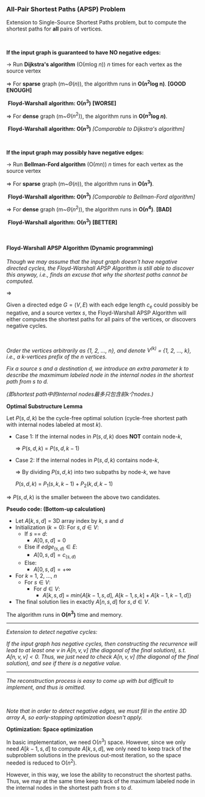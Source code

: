 ### All-Pair Shortest Paths (APSP) Problem

Extension to Single-Source Shortest Paths problem, but to compute the shortest paths for **all** pairs of vertices.

<br>

**If the input graph is guaranteed to have NO negative edges:**

-> Run **Dijkstra's algorithm** (O($m$log $n$)) $n$ times for each vertex as the source vertex

=> For **sparse** graph (m~$\Theta(n)$), the algorithm runs in **O($n^2$log n)**.   **[GOOD ENOUGH]**

​	**Floyd-Warshall algorithm: O($n^3$)**   **[WORSE]**

=> For **dense** graph (m~$\Theta(n^2)$), the algorithm runs in **O($n^3$log $n$)**.

​	**Floyd-Warshall algorithm: O($n^3$)**   *[Comparable to Dijkstra's algorithm]*

<br>

**If the input graph may possibly have negative edges:**

-> Run **Bellman-Ford algorithm** (O($m$$n$)) $n$ times for each vertex as the source vertex

=> For **sparse** graph (m~$\Theta(n)$), the algorithm runs in **O($n^3$)**.

​	**Floyd-Warshall algorithm: O($n^3$)**   *[Comparable to Bellman-Ford algorithm]*

=> For **dense** graph (m~$\Theta(n^2)$), the algorithm runs in **O($n^4$)**.   **[BAD]**

​	**Floyd-Warshall algorithm: O($n^3$)**   **[BETTER]**

<br>

#### Floyd-Warshall APSP Algorithm (Dynamic programming)

*Though we may assume that the input graph doesn't have negative directed cycles, the Floyd-Warshall APSP Algorithm is still able to discover this anyway, i.e., finds an excuse that why the shortest paths cannot be computed.*

=>

Given a directed edge $G=(V,E)$ with each edge length $c_e$ could possibly be negative, and a source vertex $s$, the Floyd-Warshall APSP Algorithm will either computes the shortest paths for all pairs of the vertices, or discovers negative cycles.

<br>

*Order the vertices arbitrarily as {1, 2, …, $n$}, and denote $V^{(k)}$ = {1, 2, …, $k$}, i.e., a $k$-vertices prefix of the $n$ vertices.*

*Fix a source $s$ and a destination $d$, we introduce an extra parameter $k$ to describe the maxmimum labeled node in the internal nodes in the shortest path from $s$ to $d$.*

*(即shortest path中的internal nodes最多只包含前k个nodes.)*

**Optimal Substructure Lemma**

Let $P(s, d, k)$ be the cycle-free optimal solution (cycle-free shortest path with internal nodes labeled at most $k$).

* Case 1: If the internal nodes in $P(s, d, k)$ does **NOT** contain node-$k$,

  => $P(s, d, k) \ = \ P(s, d, k-1)$

* Case 2: If the internal nodes in $P(s, d, k)$ contains node-$k$,

  => By dividing $P(s, d, k)$ into two subpaths by node-$k$, we have

  $P(s, d, k) \ = \ P_1(s, k, k-1) + P_2(k, d, k-1)$

=> $P(s, d, k)$ is the smaller between the above two candidates.

**Pseudo code: (Bottom-up calculation)**

* Let $A[k, s, d]$ = 3D array index by $k$, $s$ and $d$
* Initialization ($k = 0$): For $s, d \in V$:
  * If $s$ == $d$:
    * $A[0, s, d] = 0$
  * Else if $edge_{(s, d)} \in E$:
    * $A[0, s, d] = c_{(s, d)}$
  * Else:
    * $A[0, s, d] = +\infty$
* For $k$ = 1, 2, …, $n$
  * For $s \in V$:
    * For $d \in V:$
      * $A[k, s, d] \ = \ min\{A[k-1, s, d], \ A[k-1, s, k] + A[k-1, k-1, d]\}$
* The final solution lies in exactly $A[n, s, d]$ for $s, d \in V$.

The algorithm runs in **O($n^3$)** time and memory.

***

*Extension to detect negative cycles:*

*If the input graph has negative cycles, then constructing the recurrence will lead to at least one $v$ in $A[n, v, v]$ (the diagonal of the final solution), s.t. $A[n, v, v] \lt 0$. Thus, we just need to check $A[n, v, v]$ (the diagonal of the final solution), and see if there is a negative value.*

***

*The reconstruction process is easy to come up with but difficult to implement, and thus is omitted.*

<br>

*Note that in order to detect negative edges, we must fill in the entire 3D array $A$, so early-stopping optimization doesn't apply.*

**Optimization: Space optimization**

In basic implementation, we need O($n^3$) space. However, since we only need $A[k-1, s, d]$ to compute $A[k, s, d]$, we only need to keep track of the subproblem solutions in the previous out-most iteration, so the space needed is reduced to O($n^2$).

However, in this way, we lose the ability to reconstruct the shortest paths. Thus, we may at the same time keep track of the maximum labeled node in the internal nodes in the shortest path from $s$ to $d$.

